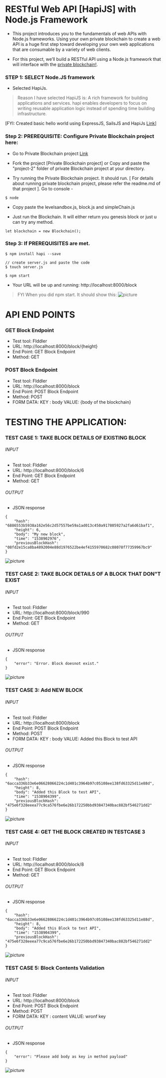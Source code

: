 # RESTful Web API [HapiJS] with Node.js Framework

- This project introduces you to the fundamentals of web APIs with Node.js frameworks. Using your own private blockchain to create a web API is a huge first step toward developing your own web applications that are consumable by a variety of web clients. 


- For this project, we’ll build a RESTful API using a Node.js framework that will interface with the [private blockchain!](https://github.com/KushalGH/private_blockchain_leveldb). 


### STEP 1:  SELECT Node.JS framework
- Selected HapiJs.

> Reason I have selected HapiJS is:
> A rich framework for building applications and services.
> hapi enables developers to focus on writing reusable application logic instead of spending time building infrastructure.

 [FYI: Created basic hello world using ExpressJS, SailsJS and HapiJs [Link](https://github.com/KushalGH/webservices_nodeJS)]



### Step 2: PREREQUISITE: Configure Private Blockchain project here:

- Go to Private Blockchain project [Link](https://github.com/KushalGH/webservices_nodeJS)

- Fork the project [Private Blockchain project] or Copy and paste the "project-2" folder of private Blockchain project at your directory.

- Try running the Private Blockchain project. It should run. [ For details about running private blockchain project, please refer the readme.md of that project ].  Go to console - 
```
$ node
```

- Copy paste the levelsandbox.js, block.js and simpleChain.js

- Just run the Blockchain. It will either return you genesis block or just u can try any method.
```
let blockchain = new Blockchain();
```

### Step 3: If PREREQUISITES are met.

```
$ npm install hapi --save

// create server.js and paste the code
$ touch server.js

$ npm start
```	

- Your URL will be up and running: http://localhost:8000/block

> FYI When you did npm start. It should show this: 
![picture](images/001_npmstart.png)

# API END POINTS

### GET Block Endpoint
- Test tool: FIddler
- URL: http://localhost:8000/block/{height}
- End Point: GET Block Endpoint
- Method: GET

### POST Block Endpoint
- Test tool: FIddler
- URL: http://localhost:8000/block
- End Point: POST Block Endpoint
- Method: POST
- FORM DATA: 
		KEY  : body
	 	VALUE: {body of the blockchain}


# TESTING THE APPLICATION: 


### TEST CASE 1: TAKE BLOCK DETAILS OF EXISTING BLOCK

###### INPUT
- Test tool: FIddler
- URL: http://localhost:8000/block/6
- End Point: GET Block Endpoint
- Method: GET

###### OUTPUT
- JSON response
```
{
    "hash": "6886553b5938a162e56c2d57557be59a1ad013c450a917805927a2fa6d61baf1",
    "height": 6,
    "body": "My new block",
    "time": "1538902976",
    "previousBlockHash": "08fd2e15ca8ba4892004e88d1976522be4ef4155970682c08078f77359967bc9"
}
```
![picture](images/002_getexistingblock.png)


### TEST CASE 2: TAKE BLOCK DETAILS OF A BLOCK THAT DON"T EXIST

###### INPUT
- Test tool: FIddler
- URL: http://localhost:8000/block/990
- End Point: GET Block Endpoint
- Method: GET

###### OUTPUT
- JSON response
```
{
    "error": "Error. Block doesnot exist."
}
```
![picture](images/003_non_existent_block.png)



### TEST CASE 3: Add NEW BLOCK 

###### INPUT
- Test tool: FIddler
- URL: http://localhost:8000/block
- End Point: POST Block Endpoint
- Method: POST
- FORM DATA: 
		KEY  : body
	 	VALUE: Added this Block to test API
  

###### OUTPUT
- JSON response
```
{
    "hash": "6acca336b33e6e06628066224c1d401c3964b97c05108ee138fd63325d11e88d",
    "height": 8,
    "body": "Added this Block to test API",
    "time": "1538904399",
    "previousBlockHash": "475e6f328eeea77c9ca576fbe6e26b172250bbd93847340bac882bf546271dd2"
}
```
![picture](images/004a_addednewblock.png)

### TEST CASE 4: GET THE BLOCK CREATED IN TESTCASE 3

###### INPUT
- Test tool: FIddler
- URL: http://localhost:8000/block/8
- End Point: GET Block Endpoint
- Method: GET

###### OUTPUT
- JSON response
```
{
    "hash": "6acca336b33e6e06628066224c1d401c3964b97c05108ee138fd63325d11e88d",
    "height": 8,
    "body": "Added this Block to test API",
    "time": "1538904399",
    "previousBlockHash": "475e6f328eeea77c9ca576fbe6e26b172250bbd93847340bac882bf546271dd2"
}
```
![picture](images/004b_getblockcreatedabove.png)

### TEST CASE 5: Block Contents Validation

###### INPUT
- Test tool: FIddler
- URL: http://localhost:8000/block
- End Point: POST Block Endpoint
- Method: POST
- FORM DATA: 
		KEY  : content
	 	VALUE: wronf key
  

###### OUTPUT
- JSON response
```
{
    "error": "Please add body as key in method payload"
}
```
![picture](images/005_wrongkey.png)
